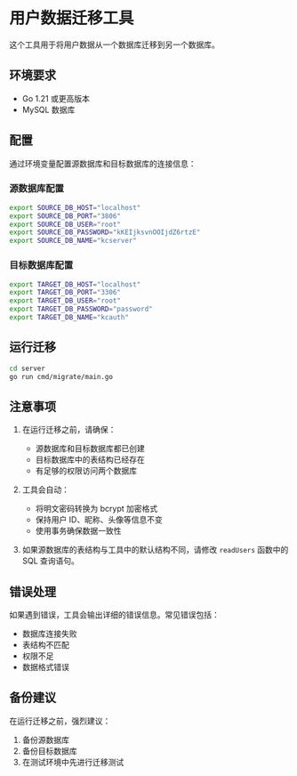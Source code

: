 # 用户数据迁移工具

这个工具用于将用户数据从一个数据库迁移到另一个数据库。

## 环境要求

- Go 1.21 或更高版本
- MySQL 数据库

## 配置

通过环境变量配置源数据库和目标数据库的连接信息：

### 源数据库配置
```bash
export SOURCE_DB_HOST="localhost"
export SOURCE_DB_PORT="3806"
export SOURCE_DB_USER="root"
export SOURCE_DB_PASSWORD="kKEIjksvnOOIjdZ6rtzE"
export SOURCE_DB_NAME="kcserver"
```

### 目标数据库配置
```bash
export TARGET_DB_HOST="localhost"
export TARGET_DB_PORT="3306"
export TARGET_DB_USER="root"
export TARGET_DB_PASSWORD="password"
export TARGET_DB_NAME="kcauth"
```

## 运行迁移

```bash
cd server
go run cmd/migrate/main.go
```

## 注意事项

1. 在运行迁移之前，请确保：
   - 源数据库和目标数据库都已创建
   - 目标数据库中的表结构已经存在
   - 有足够的权限访问两个数据库

2. 工具会自动：
   - 将明文密码转换为 bcrypt 加密格式
   - 保持用户 ID、昵称、头像等信息不变
   - 使用事务确保数据一致性

3. 如果源数据库的表结构与工具中的默认结构不同，请修改 `readUsers` 函数中的 SQL 查询语句。

## 错误处理

如果遇到错误，工具会输出详细的错误信息。常见错误包括：
- 数据库连接失败
- 表结构不匹配
- 权限不足
- 数据格式错误

## 备份建议

在运行迁移之前，强烈建议：
1. 备份源数据库
2. 备份目标数据库
3. 在测试环境中先进行迁移测试 